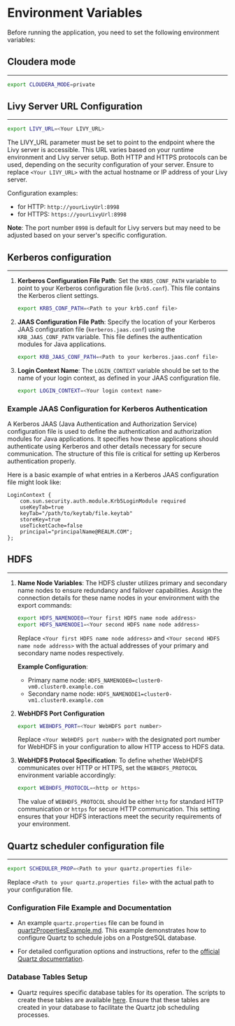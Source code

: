 # Environment Variables

Before running the application, you need to set the following environment variables:

## Cloudera mode

---
```bash
export CLOUDERA_MODE=private
```

## Livy Server URL Configuration

---
```bash
export LIVY_URL=<Your LIVY_URL>
```
The LIVY_URL parameter must be set to point to the endpoint where the Livy server is accessible. This URL varies based on your runtime environment and Livy server setup. Both HTTP and HTTPS protocols can be used, depending on the security configuration of your server. Ensure to replace `<Your LIVY_URL>` with the actual hostname or IP address of your Livy server.

Configuration examples: 
- for HTTP: `http://yourLivyUrl:8998`
- for HTTPS: `https://yourLivyUrl:8998`

**Note**: The port number `8998` is default for Livy servers but may need to be adjusted based on your server's specific configuration.

## Kerberos configuration 

---

1. **Kerberos Configuration File Path**: Set the `KRB5_CONF_PATH` variable to point to your Kerberos configuration file (`krb5.conf`). This file contains the Kerberos client settings.

    ```bash
    export KRB5_CONF_PATH=<Path to your krb5.conf file>
    ```

2. **JAAS Configuration File Path**: Specify the location of your Kerberos JAAS configuration file (`kerberos.jaas.conf`) using the `KRB_JAAS_CONF_PATH` variable. This file defines the authentication modules for Java applications.

    ```bash
    export KRB_JAAS_CONF_PATH=<Path to your kerberos.jaas.conf file>
    ```

3. **Login Context Name**: The `LOGIN_CONTEXT` variable should be set to the name of your login context, as defined in your JAAS configuration file.

    ```bash
    export LOGIN_CONTEXT=<Your login context name>
    ```


### Example JAAS Configuration for Kerberos Authentication
A Kerberos JAAS (Java Authentication and Authorization Service) configuration file is used to define the authentication and authorization modules for Java applications. It specifies how these applications should authenticate using Kerberos and other details necessary for secure communication. The structure of this file is critical for setting up Kerberos authentication properly.

Here is a basic example of what entries in a Kerberos JAAS configuration file might look like:

```plaintext
LoginContext {
    com.sun.security.auth.module.Krb5LoginModule required
    useKeyTab=true
    keyTab="/path/to/keytab/file.keytab"
    storeKey=true
    useTicketCache=false
    principal="principalName@REALM.COM";
};
```


## HDFS

---

1. **Name Node Variables**: The HDFS cluster utilizes primary and secondary name nodes to ensure redundancy and failover capabilities. Assign the connection details for these name nodes in your environment with the export commands:

    ```bash
    export HDFS_NAMENODE0=<Your first HDFS name node address>
    export HDFS_NAMENODE1=<Your second HDFS name node address>
    ```

   Replace `<Your first HDFS name node address>` and `<Your second HDFS name node address>` with the actual addresses of your primary and secondary name nodes respectively.

   **Example Configuration**:
    - Primary name node: `HDFS_NAMENODE0=cluster0-vm0.cluster0.example.com`
    - Secondary name node: `HDFS_NAMENODE1=cluster0-vm1.cluster0.example.com`


2. **WebHDFS Port Configuration**

    ```bash
    export WEBHDFS_PORT=<Your WebHDFS port number>
    ```

   Replace `<Your WebHDFS port number>` with the designated port number for WebHDFS in your configuration to allow HTTP access to HDFS data.


3. **WebHDFS Protocol Specification**: To define whether WebHDFS communicates over HTTP or HTTPS, set the `WEBHDFS_PROTOCOL` environment variable accordingly:

    ```bash
    export WEBHDFS_PROTOCOL=<http or https>
    ```

    The value of `WEBHDFS_PROTOCOL` should be either `http` for standard HTTP communication or `https` for secure HTTP communication. This setting ensures that your HDFS interactions meet the security requirements of your environment.



## Quartz scheduler configuration file

---
```bash
export SCHEDULER_PROP=<Path to your quartz.properties file>
```

Replace `<Path to your quartz.properties file>` with the actual path to your configuration file.

### Configuration File Example and Documentation

- An example `quartz.properties` file can be found in [quartzPropertiesExample.md](cdpPrivate%2Fexamples%2FquartzPropertiesExample.md). This example demonstrates how to configure Quartz to schedule jobs on a PostgreSQL database.

- For detailed configuration options and instructions, refer to the [official Quartz documentation](https://www.quartz-scheduler.org/documentation/quartz-2.1.7/configuration/ConfigDataSources.html). 

### Database Tables Setup

- Quartz requires specific database tables for its operation. The scripts to create these tables are available [here](https://github.com/quartz-scheduler/quartz/tree/d42fb7770f287afbf91f6629d90e7698761ad7d8/quartz-core/src/main/resources/org/quartz/impl/jdbcjobstore). Ensure that these tables are created in your database to facilitate the Quartz job scheduling processes.











